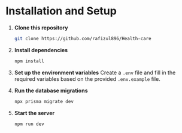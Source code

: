 # Installation and Setup

1. **Clone this repository**  
   ```bash
   git clone https://github.com/rafizul896/Health-care

2. **Install dependencies**

   ```bash
   npm install
   ```

3. **Set up the environment variables**
   Create a `.env` file and fill in the required variables based on the provided `.env.example` file.

4. **Run the database migrations**

   ```bash
   npx prisma migrate dev
   ```

5. **Start the server**

   ```bash
   npm run dev
   ```
